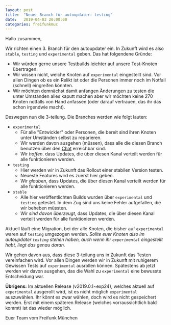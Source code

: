 ```yaml
---
layout: post
title:  "Neuer Branch für autoupdater: testing"
date:   2019-04-03 20:00:00
categories: freifunkmuc
---
```

Hallo zusammen,

Wir richten einen 3. Branch für den autoupdater ein.
In Zukunft wird es also `stable`, `testing` und `experimental` geben.
Das hat folgendene Gründe:

- Wir würden gerne unsere Testbuilds leichter auf unsere Test-Knoten übertragen.
- Wir wissen nicht, welche Knoten auf `experimental` eingestellt sind. Vor allen Dingen ob es ein Relikt ist oder die Personen immer noch im Notfall (schnell) eingreifen könnten.
- Wir möchten demnächst damit anfangen Änderungen zu testen die unter Umständen alles kaputt machen aber wir möchten keine 270 Knoten notfalls von Hand anfassen (oder darauf vertrauen, das ihr das schon irgendwie macht).

Deswegen nun die 3-teilung. Die Branches werden wie folgt lauten:
- `experimental`
  - Für alle "Entwickler" oder Personen, die bereit sind ihren Knoten unter Umständen selbst zu reparieren.
  - Wir werden davon ausgehen (müssen), dass alle die diesen Branch benutzen über den [Chat](https://chat.ffmuc.net/firmware/firmware) erreichbar sind.
  - Wir *hoffen*. dass Updates, die über diesen Kanal verteilt werden für alle funktionieren werden.
- `testing`
  - Hier werden wir in Zukunft das Rollout einer stabilen Version testen.
  - Neueste Features wird es zuerst hier geben.
  - Wir *glauben*, dass Updates, die über diesen Kanal verteilt werden für alle funktionieren werden.
- `stable`
  - Alle hier veröffentlichten Builds wurden über `experimental` und `testing` getestet. In dem Zug sind uns keine Fehler aufgefallen, die wir beheben müssten.
  - Wir *sind davon überzeugt*, dass Updates, die über diesen Kanal verteilt werden für alle funktionieren werden.

Aktuell läuft eine Migration, bei der alle Knoten, die bisher auf `experimental` waren auf `testing` umgezogen werden.
*Sollte euer Knoten also im autoupdater `testing` stehen haben, auch wenn ihr `experimental` eingestellt habt, liegt das genau daran.*

Wir gehen davon aus, dass diese 3-teilung uns in Zukunft das Testen vereinfachen wird.
Vor allen Dingen werden wir in Zukunft mit ruhigerem Gewissen Tests auf `experimental` ausrollen können.
Spätestens ab jetzt werden wir davon ausgehen, das die Wahl zu `experimental` eine bewusste Entscheidung war.

**Übrigens:**
Im aktuellen Release (v2019.0.1~exp24), welches aktuell auf `experimental` ausgerollt wird, ist es nicht möglich `experimental` auszuwählen.
Ihr könnt es zwar wählen, doch wird es nicht gespeichert werden.
Erst mit einem späteren Release (welches vorraussichtlich bald kommt) ist das wieder möglich.

Euer Team vom Freifunk München